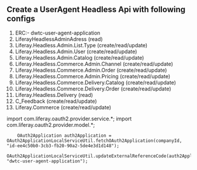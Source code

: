 <h2>Create a UserAgent Headless Api with following configs</h2>
<ol>
  <li>
    ERC:- dwtc-user-agent-application
  </li>
  <li>
LiferayHeadlessAdminAdress (read)
  </li>
  <li>
Liferay.Headless.Admin.List.Type (create/read/update)
  </li>
  <li>
Liferay.Headless.Admin.User (create/read/update)
  </li>
  <li>
Liferay.Headless.Admin.Catalog (create/read/update)
  </li>
<li>
Liferay.Headless.Commerce.Admin.Channel (create/read/update)
</li>
<li>
Liferay.Headless.Commerce.Admin.Order (create/read/update)
</li>
<li>
Liferay.Headless.Commerce.Admin.Pricing (create/read/update)
</li>
<li>
Liferay.Headless.Commerce.Delivery.Catalog (create/read/update)
</li>
  <li>
Liferay.Headless.Commerce.Delivery.Order (create/read/update)
  </li>
<li>
Liferay.Headless.Delivery (read)
</li>
<li>
C_Feedback (create/read/update)
</li>
<li>
Liferay.Commerce (create/read/update)
  </li>
</ol>
<span>
  import   com.liferay.oauth2.provider.service.*;
import   com.liferay.oauth2.provider.model.*;


		OAuth2Application auth2Application = OAuth2ApplicationLocalServiceUtil.fetchOAuth2Application(companyId, "id-ee4c50b0-3cb3-fb20-90a2-5de4e3d1d148");
		OAuth2ApplicationLocalServiceUtil.updateExternalReferenceCode(auth2Application.getOAuth2ApplicationId(), "dwtc-user-agent-application");
</span>
